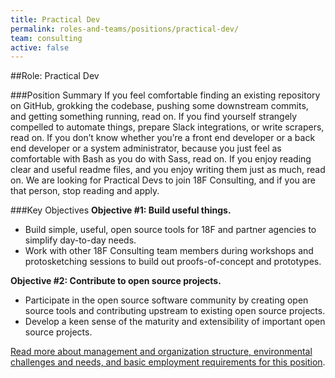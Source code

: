 ```yaml
---
title: Practical Dev
permalink: roles-and-teams/positions/practical-dev/
team: consulting
active: false
---
```


##Role: Practical Dev

###Position Summary
If you feel comfortable finding an existing repository on GitHub, grokking the codebase, pushing some downstream commits, and getting something running, read on. If you find yourself strangely compelled to automate things, prepare Slack integrations, or write scrapers, read on. If you don’t know whether you’re a front end developer or a back end developer or a system administrator, because you just feel as comfortable with Bash as you do with Sass, read on. If you enjoy reading clear and useful readme files, and you enjoy writing them just as much, read on. We are looking for Practical Devs to join 18F Consulting, and if you are that person, stop reading and apply.

###Key Objectives
**Objective #1: Build useful things.**
- Build simple, useful, open source tools for 18F and partner agencies to simplify day-to-day needs.
- Work with other 18F Consulting team members during workshops and protosketching sessions to build out proofs-of-concept and prototypes.

**Objective #2: Contribute to open source projects.**
- Participate in the open source software community by creating open source tools and contributing upstream to existing open source projects.
- Develop a keen sense of the maturity and extensibility of important open source projects.

[Read more about management and organization structure, environmental challenges and needs, and basic employment requirements for this position](https://pages.18f.gov/joining-18f/who-we-are-hiring/positions/18f-consulting/).

